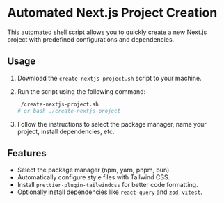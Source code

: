 # Automated Next.js Project Creation

This automated shell script allows you to quickly create a new Next.js project with predefined configurations and dependencies.

## Usage

1. Download the `create-nextjs-project.sh` script to your machine.
2. Run the script using the following command:

   ```bash
   ./create-nextjs-project.sh
   # or bash ./create-nextjs-project

3. Follow the instructions to select the package manager, name your project, install dependencies, etc.

## Features
- Select the package manager (npm, yarn, pnpm, bun).
- Automatically configure style files with Tailwind CSS.
- Install `prettier-plugin-tailwindcss` for better code formatting.
- Optionally install dependencies like `react-query` and `zod`, `vitest`.
